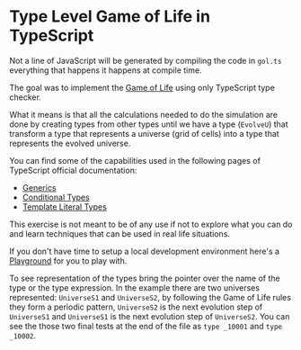 # Type Level Game of Life in TypeScript

Not a line of JavaScript will be generated by compiling the code in `gol.ts`
everything that happens it happens at compile time.

The goal was to implement the [Game of
Life](https://en.wikipedia.org/wiki/Conway%27s_Game_of_Life) using only
TypeScript type checker.

What it means is that all the calculations needed to do the simulation are done
by creating types from other types until we have a type (`EvolveU`) that
transform a type that represents a universe (grid of cells) into a type that
represents the evolved universe.

You can find some of the capabilities used in the following pages of TypeScript
official documentation:

- [Generics](https://www.typescriptlang.org/docs/handbook/2/generics.html)
- [Conditional Types](https://www.typescriptlang.org/docs/handbook/2/conditional-types.html)
- [Template Literal Types](https://www.typescriptlang.org/docs/handbook/2/template-literal-types.html)

This exercise is not meant to be of any use if not to explore what you can do
and learn techniques that can be used in real life situations.

If you don't have time to setup a local development environment here's a
[Playground](https://www.typescriptlang.org/play?#code/C4TwDgpgBAogigHgBoBooE0B8UC8UAUCAKpvgJS7ZFQQAewEAdgCYDOUSUA-FAIxQAuKACYKdBi3bFSFHFRr0mbDACgo3PmsEitPYACcArhC1CAZgEMANqwgBuFStCQoRQ2CsRkaLLigBtVAwAXQcncGgAZQB3CzA3Dy9qcSV2fwtGEDQMkGDsPGTFSQCAS0YzCH0ONDKKqvRg3QD0NCRG9SFGCAA3SrCAen6OPxhaSABjBmYVQYw-AHES3sZwl3gibwx813dPBBbYRCCsTDDnaABBVlt9YGQFCWUDYygAHx3EhBy0Z4hMbc4KWKvyaII6wyBygSe1qlQw2UymCa6FMUC6vX0ZwiUAAcgB7O6AorKABGeLxngybw+e2+UDJFIgGX+fiJj3YYI0lhsJnBbNSUG5tlBRl52n5xWhXlh9Rq5ThAH0AFpI9Q8dAPAWctU0rwHIV-LTgqX7H6i1XadF9RyzHEWYCGfTWNGGAC2JMqrFW0AAkoxxvdIew7Q6nVYAZriiHHc6eAADAB0ABIAN5IAC+cctPWt5ygABEIAGJcpo2GI0GoAAiKtNK36VEl9iJ1MyjCZ5GomtYlxl514VgGMoAcwceaVlTxfm73qgAHkun4-QGJ-o8adZ0RolO8MuEAu-mPsUQABb6CDQXf+4jbjd5gBieMdS+vp-Ph9n96Wl6ge8fjrvbFIhKWgXwDL9ekAlxIhzRgwIQYDaCg6AYBKYcT2AeCYOWZDcTKH891Q9DgFwogmHgnF8NwmBPGWeCyMYUjoggKxengmjYNIk8SluC84KvAMtxYyCjxcf99DI8iBOIbjeKYXCvzMBgpN-a9xMkxiBiGSITzxaIoF0-S8wsa5KmAEo8UYdht30ABrWcFV4AAGJz+DwK4bjudYECrBM-KrNA3wvf5ROgRyXOEPwPLMhBvPEtA9yCv4Qoc5ynIAZii0zbliuANiStBC3Ap99H+XDwqcgAWLLPNyjYIIgBLryKhAGrK8q0oAVhqmK4u-QqiwQP9v3arTf1dRJXSYTD8yWABZPFmCgDIlrmwwrCgMplqgYALBKDbz3GR1WG-KBYiyHaWI287lpYKBWEMnaT2gZgSjMOomHGEw81m7oFuYBAtBxSNS3tGMrBQLQ5pB4MwbDSH1DgGHcTh-soFXPEVG2YHKzjVM5vTVt5SqDMsx4X7-s2OamoDOAWSEE04DQHEN1nNarEB9QceJWHQ2sBGoGhys+whrQLmRkW-AxrG-CFnn0cnDRxaEdmEBxAaAzmzA0AuZgAfVqALhShzhBctzDeyry8uIXYkm3NAD21gt5sW1r+tcW8UrzBVTacyL3MtuqEJAtBVYKj31y97EfZczKA9q7yMdD9aZPfNAMbK0KoBjqqepy7zw7Ds8LwdrpM5Nlzuvj3rrYY5OOYPQL5Kjlwc4ANjzq38qYeviB7+cy+N2YAHVoC6CBVsWtBPGAaz9BKBgoAAGQgJTbqWgAlNCMNnFelMDeWTTpHIWTwJtdQQNsDhPztwXrLOt+Ig-2Qv4-EQrQ-ba+TI5TqLZb+zBiHs0BfpqwlqjCGgtwF83DH4PedwKauwNlrXClNuYvxFqHaB4NtiPwwggRB+tQ7GzzLrfW2D4ZQOFhA7YeMUw4kJimAmcZgHLyYMOYAJ5n4CguPoJ0IBv4gCdhvChaMM6smRv4doGgN6NkkW2BUAAJNAfkExtiINIngK9GAcK4UQGmCAN7-FRPfRweZIhwA3hsLQ59MFaA1NQmBfgtx4gFiIxx4NZYpwOFgGWZ9kYY2pAeJoSA5GVlkTqFE4IV7XFPBkTYRjkach4PWVEFirGbD3CcVhCp0pm07kHRugtXYNUCp7VmD41yukiEOHRCFkY1Pnjo5moiNp4HEXgSIyMaxNBxGk5GcYnJEz-ugDsOp7xVMaSOU0gsU4GwYsY8EXTca8GGXCUZcYmgTLxNU2pw4ZlkP3F0Xu8zm4WiEMs+WcZhBrPqGMjQ2zdlNP2QcQ5LiTlN0Yos7QlyX5xnSrc9smzxmTL2QcvWqcS6zI5qcr55yoC-IFHGSqgKNlbNBc88FAN4rQrVp8sq-TcadVRfcngjypl1NeRC0puLYUEqWQMtuJLgUPIxdMqlANEIfNcGcwlVyADszL0U7IpS8nWELsL91VnS75FyBkAA4hUgpFWCjlsVt7AG5Qs2VCKBkAE4lWspVZitVlFjm0vxTq0xm48Sis5riVpAtEXFEHM86cAUobIxNJglGMDtiELxTyxifiHWVmljqZ1ygenqB1FWJytYY0-NRHgu4WsAmTiaEQW1YL4EIC1mgQZqZIiZnhSmvN2BKzBJ1Fmu1ub81QDjKslMxa4ylo1eWr125M3ZsxXWp21yi0luTe2tNlYkrdtravVN-aAXNqHeCMto75biQnTmqd5aC0orna24dT8l0vwaqu3t6761xmJdutte6K3y0Qke6ZfaC1Movbu-B+6BSSpWNWnt96T39sFc+hdI7r0vyIjvL9k796nsVQB7Qi7gMCjNWKHgNa12Qf7QamDnQcyYjMdHTq+Tq752tqrUDmrYAaqduSsFVY26VSrOXb2+G-bOO-XUqjmK430fKkxuOUB2PTM49xly1UCisf2RnLOComNV2dn9V2Scg1Cach3UTdqw7921ZJpj-KCneXU4wfFaB+N1KrGlLjSn5UsbtcZ-ZpmXJcdYQAVUYN+fQtgiARGHgvE8s0ppWQsowe1hQMEQIFgAITccjXh-CEBhe2FIkNwWBSBJ4CIoQznXPuc8953zTATqWQIYNEgaAIsBFURvEreQnMuYxLYXL-mCuOeRhl2rEAPOQG2OkjY2jdEIEcyQ7EhYLDMAAMJXWnNWLOFwrDfjG1YNp1YADEVYs5zYW0N0b433jTdm1darmW2vYjwC1z0h3IBec4fV-LgXVY0ramgNbrNZhgHPMAcylQAC0aFGB4nPLOE7bmICRHNv4LQVZqxoHBwFasEOYfQ6hwLBHcPIfLch7DhHYP0fo9R8j5HmP4fY4J0TxHWPie46hyoUINohgvYgG9kon3vu-e+tiAHthIj+wCPjtHZOkcY-UHz0nPPhfc6W-DnHVYJcQ9F4L3n0uBdC-J6TynOSmN6oKWzoH-BKya-a9APQoptAGiE85DXNXTsc+a+bwHeuNC-CN9YWwFTsQxNYHEwL6CEOhaofLEW2w5Z-NTAww16pukJpjTwA0RptCcnMI7+wuHW5twIxbWqmvgdW4O7bg3Lw488nKsn5jhG7iu-dzeVxrhi7JUk4X3j0Ucr4hLxAWJJ54nvIjgx6OheROp5io3hApfW+BfDi48us4Rvkn0K9Rg9pm9ZoAAp4hOuZArWgRuSJ9SLYIAt8ytJDYP+JI3-BOW3wWeDwJRRNAP4Fo-vBT-5nP08S-iaeCHNVvmB7-g79OyPyfi0d9sMTFsNWFF9l8Ass0J9ftp9Z9WAEB59HUCxWlOtYh4gv4tAA159CokRncXA1sLg7gmsddrcstIAHsN9vct9thr97Vf9t8tBNcrsAs+tsCkln8NBqDb9T8GCSg-NrtmDH8OQ2CdRHN-AUNMVICp8ygYCF8l8F4mCRs0BuDeCmD+t-hpEACMQgCgFE9oAJDoCGBWBHMwAEB19Kx-BN8IF78kCRhEA18v86D1BpYBCdo2CeB-BaCNYCFMBpEhB3Dj979BpODvDWE9CpCDDc1TD5ZzCKDLDCprC8B4AaD-CBYnDWDjAmh-AWoH9P878fCAgWpaCf97Cqdx9J99Dm98w9Ib9yCYFmZYjECPFywbCki78d9BoH8ZZKxkkAgPCFY1w8i-CT8DEgiSi8xQiZ8DCy1IiX5ojajfVwYrDGjrBthEi7Chj0D2iWCujXCAgFNOCBi9xCicjghRiu9K4-A8CCDiCtc0BRD7YI4qsHJC8VNe8iMNg7iK8DxT9xiYCjCEAPiyk8RT82oW4wpC8dNi8g4AS+MSpviyiwjm8-joSMZgSRpQTs5C9LNITvJoSko4SoCETWBKjohAtcTtxUTIJ0SFRC91dsTrZkTJx8TJCJiKiqj-j29xIKTkoC9XInJdN6SikXEmTyjWBc0ySgSjM0SeTeBzZ68u5-icUhSHt4SWTRT11-AFMlS+MpSa9XJOc5SoSR9yTlSCTVSy1xSuTO8k9XI69A4cTNTjSoAfjJj21-BFTHSQScDoAcQIBt4yRjp8D7VCD5ZdcIgBZpiBRZjwY6iYEHCGjfcIE-AlC8sVCWC8AODkiz80ikM2EW9D97CsDszo83Do9E1Li+sTTmTfjjDnTm8IisCsDtZSyY1yzHNKyRS-iFCz8mzE0yyrpAy2ynSVTqyTDhyXSn4uzsjuyBZeynT+yCD2zCT6zpzmz1BWzFyzT21Jz-gZzez1yhzTSYDiSb8xy6z11tzGzdy+z5sByNyjy2TtyezZy5ybyFyDyqyDDjzRzDzxz8ELzuzmz1DtAEtwQpEcl+UU8DStBvJo9-A+cpc5decEK4yuZfT0J-S3MBzrjgdbj28hSLRsCQinxGBgAdteh7Vz5osLABEyKIA1tqQNtHtIsliFtUj-EzDNEoAIlxR5FiYoBlEoBVF1FOKktigqKaKZteh6L3hGKrp-8NBFEotJK6KrpmyeAJ9DASLaLiADEjF5LwQNKtLlKdKuL5KsNNCNDrQHJ5VIK7Ta57jDLSLjKfS-SSpWAsKDscKAg8LyTRpqdNozBDZlL6KVoRAoBfsoBMpaLcQ0KTwML2APtsBBxqL2BrB3YCRnp9BogShbAoBmAmRphZg3oCwCqQq7oorlKYrXLjooBEqnpyI0reg0AMrKhsrcrkqQB2B8rhtZwYBugKRyK18lLdt5sGLSqroBZaKXL0K3LHK994suyprYr4rHLghJFaK1tATqQ8SmgNrVLQLFrlLpq4rZriLgA1qzDZL5tAoq9OK9r5tUQrqrAck9VbKE5rYnq0A+qBqvB7rIEM4qTXqi9Xj5TPrYB+rWJfrgqJqB5uTJMgbbT3qNg-qvqIbyKUaO9AbhN+TkbobrrwafqEAMakorSwogaZMDTvIwbvrIaia8bIFxJSbs4gaXjKaPrxr8aab0b6bJTKTyogaISQag5qa0aoaRrIFEImaFQgasShaqaObIEuaxapKYaP0pagbaS5b2bhtNqCbaaMbSN1beScbCsdaYalbTbNt8aAb+bXJZS7KNgRbCawbHYsbeB9SHbLbdaLawbR83bEaa5cbxbUbnaFabr3wjbeAe82bHaw69byKwbGa3aKbPanbabE6dSHJXreBWbU646fa47Ja3bBaY6vbzbRay78a1a3bZbS606E786KMBs1hRbHMgzM9Ws9cBZRLlBxKTC5KkyBZ4CWKpZJxmL5Y+7Hs-ApFwyajoz5iww1q8BQC5DLIIDTzYDMCoBkyGtAtVCBZPcxK+FqLBFsZlq3LbynS0zXBJFOLuKGZeK-5HMBKhK+LHMNEmhn7kY1tizt6e72BJ65K1LQ0J7j6BFHtVyNAla27Bz36DF58nZ-BysQ7abn7lTNKnLvw1Y1D9KY1zLKhmz8GGxE0iGtCrLvY0pXITb09hAUHegYHsLeApbKGPaka+tGG6GIAGHPLhBy4gA)
for you to play with.

To see representation of the types bring the pointer over the name of the type
or the type expression. In the example there are two universes represented:
`UniverseS1` and `UniverseS2`, by following the Game of Life rules they form a
periodic pattern, `UniverseS2` is the next evolution step of `UniverseS1` and
`UniverseS1` is the next evolution step of `UniverseS2`. You can see the those
two final tests at the end of the file as `type _10001` and `type _10002`.
